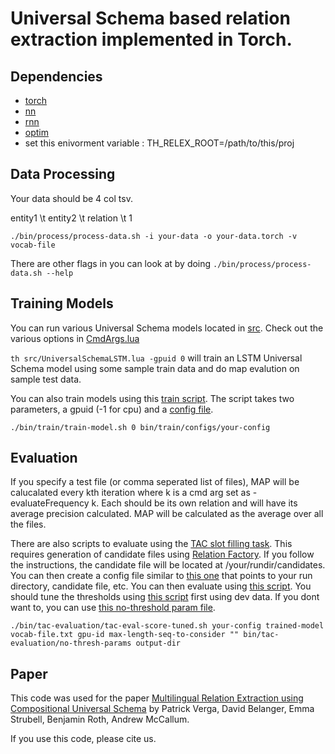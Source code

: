 # Universal Schema based relation extraction implemented in Torch.

Dependencies
-----------
- [torch](https://github.com/torch/torch7)
- [nn](https://github.com/torch/nn)
- [rnn](https://github.com/Element-Research/rnn)
- [optim](https://github.com/torch/optim)
- set this enivorment variable : TH_RELEX_ROOT=/path/to/this/proj

Data Processing
--------------
Your data should be 4 col tsv.

entity1 \t entity2 \t relation \t 1

`./bin/process/process-data.sh -i your-data -o your-data.torch -v vocab-file`

There are other flags in you can look at by doing `./bin/process/process-data.sh --help`


Training Models
------------
You can run various Universal Schema models located in [src](https://github.com/patverga/torch-relation-extraction/blob/master/src/). Check out the various options in [CmdArgs.lua](https://github.com/patverga/torch-relation-extraction/blob/master/src/CmdArgs.lua)

`th src/UniversalSchemaLSTM.lua -gpuid 0` will train an LSTM Universal Schema model using some sample train data and do map evalution on sample test data.

You can also train models using this [train script](https://github.com/patverga/torch-relation-extraction/blob/master/bin/train/train-model.sh). The script takes two parameters, a gpuid (-1 for cpu) and a [config file](https://github.com/patverga/torch-relation-extraction/tree/master/bin/train/configs). 

`./bin/train/train-model.sh 0 bin/train/configs/your-config`

Evaluation
---------
If you specify a test file (or comma seperated list of files), MAP will be calucalated every kth iteration where k is a cmd arg set as -evaluateFrequency k. Each should be its own relation and will have its average precision calculated. MAP will be calculated as the average over all the files.

There are also scripts to evaluate using the [TAC slot filling task](http://www.nist.gov/tac/2013/KBP/). This requires generation of candidate files using [Relation Factory](https://github.com/beroth/relationfactory). If you follow the instructions, the candidate file will be located at /your/rundir/candidates. You can then create a config file similar to [this one](https://github.com/patverga/torch-relation-extraction/tree/master/bin/tac-evaluation/configs/2013) that points to your run directory, candidate file, etc. You can then evaluate using [this script](https://github.com/patverga/torch-relation-extraction/blob/master/bin/tac-evaluation/tac-eval-score-tuned.sh). You should tune the thresholds using [this script](https://github.com/patverga/torch-relation-extraction/blob/master/bin/tac-evaluation/tac-eval-tune-thresh.sh) first using dev data. If you dont want to, you can use [this no-threshold param file](https://github.com/patverga/torch-relation-extraction/blob/master/bin/tac-evaluation/no-thresh-params). 

`./bin/tac-evaluation/tac-eval-score-tuned.sh your-config trained-model vocab-file.txt gpu-id max-length-seq-to-consider "" bin/tac-evaluation/no-thresh-params output-dir`

Paper
------------
This code was used for the paper [Multilingual Relation Extraction using Compositional Universal Schema](http://arxiv.org/abs/1511.06396) by Patrick Verga, David Belanger, Emma Strubell, Benjamin Roth, Andrew McCallum.

If you use this code, please cite us.
